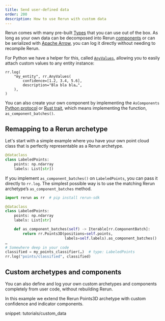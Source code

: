 ```yaml
---
title: Send user-defined data
order: 200
description: How to use Rerun with custom data
---
```

Rerun comes with many pre-built [Types](../../reference/types.md) that you can use out of the box. As long as your own data can be decomposed into Rerun [components](../../reference/types/components.md) or can be serialized with [Apache Arrow](https://arrow.apache.org/), you can log it directly without needing to recompile Rerun.

For Python we have a helper for this, called [`AnyValues`](https://ref.rerun.io/docs/python/main/common/custom_data/), allowing you to easily attach custom values to any entity instance:

```
rr.log(
    "my_entity", rr.AnyValues(
        confidence=[1.2, 3.4, 5.6],
        description="Bla bla bla…",
    ),
)
```

You can also create your own component by implementing the `AsComponents` [Python protocol](https://ref.rerun.io/docs/python/0.9.0/common/interfaces/#rerun.AsComponents) or [Rust trait](https://docs.rs/rerun/latest/rerun/trait.AsComponents.html), which means implementing the function, `as_component_batches()`.

## Remapping to a Rerun archetype
Let's start with a simple example where you have your own point cloud class that is perfectly representable as a Rerun archetype.
```python
@dataclass
class LabeledPoints:
    points: np.ndarray
    labels: List[str])
```

If you implement `as_component_batches()` on `LabeledPoints`, you can pass it directly to `rr.log`. The simplest possible way is to use the matching Rerun archetype’s `as_component_batches` method.

```python
import rerun as rr  # pip install rerun-sdk

@dataclass
class LabeledPoints:
    points: np.ndarray
    labels: List[str]

    def as_component_batches(self) -> Iterable[rr.ComponentBatch]:
        return rr.Points3D(positions=self.points,
                           labels=self.labels).as_component_batches()
…
# Somewhere deep in your code
classified = my_points_classifier(…)  # type: LabeledPoints
rr.log("points/classified", classified)
```

## Custom archetypes and components
You can also define and log your own custom archetypes and components completely from user code, without rebuilding Rerun.

In this example we extend the Rerun Points3D archetype with custom confidence and indicator components.

snippet: tutorials/custom_data

<picture>
  <img src="https://static.rerun.io/custom_data/7bb90e1ab4244541164775473c5106e15152b8d0/full.png" alt="">
  <source media="(max-width: 480px)" srcset="https://static.rerun.io/custom_data/7bb90e1ab4244541164775473c5106e15152b8d0/480w.png">
  <source media="(max-width: 768px)" srcset="https://static.rerun.io/custom_data/7bb90e1ab4244541164775473c5106e15152b8d0/768w.png">
  <source media="(max-width: 1024px)" srcset="https://static.rerun.io/custom_data/7bb90e1ab4244541164775473c5106e15152b8d0/1024w.png">
  <source media="(max-width: 1200px)" srcset="https://static.rerun.io/custom_data/7bb90e1ab4244541164775473c5106e15152b8d0/1200w.png">
</picture>
